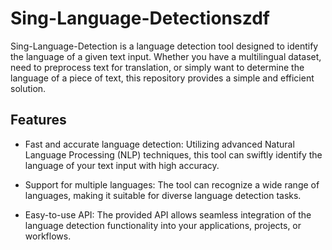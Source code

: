 Sing-Language-Detectionszdf
=======================



Sing-Language-Detection is a language detection tool designed to identify the language of a given text input. Whether you have a multilingual dataset, need to preprocess text for translation, or simply want to determine the language of a piece of text, this repository provides a simple and efficient solution.

Features
--------

-   Fast and accurate language detection: Utilizing advanced Natural Language Processing (NLP) techniques, this tool can swiftly identify the language of your text input with high accuracy.

-   Support for multiple languages: The tool can recognize a wide range of languages, making it suitable for diverse language detection tasks.

-   Easy-to-use API: The provided API allows seamless integration of the language detection functionality into your applications, projects, or workflows.

